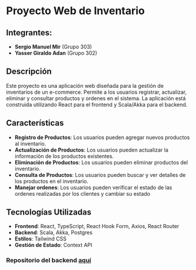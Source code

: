 # Proyecto Web de Inventario

## Integrantes:
- **Sergio Manuel Mir** (Grupo 303)
- **Yasser Giraldo Adan** (Grupo 302)

## Descripción
Este proyecto es una aplicación web diseñada para la gestión de inventarios de un e-commerce. Permite a los usuarios registrar, actualizar, eliminar y consultar productos y ordenes en el sistema. La aplicación está construida utilizando React para el frontend y Scala/Akka para el backend.

## Características
- **Registro de Productos**: Los usuarios pueden agregar nuevos productos al inventario.
- **Actualización de Productos**: Los usuarios pueden actualizar la información de los productos existentes.
- **Eliminación de Productos**: Los usuarios pueden eliminar productos del inventario.
- **Consulta de Productos**: Los usuarios pueden buscar y ver detalles de los productos en el inventario.
- **Manejar ordenes**: Los usuarios pueden verificar el estado de las ordenes realizadas por los clientes y cambiar su estado

## Tecnologías Utilizadas
- **Frontend**: React, TypeScript, React Hook Form, Axios, React Router
- **Backend**: Scala, Akka, Postgres
- **Estilos**: Tailwind CSS
- **Gestión de Estado**: Context API

### Repositorio del backend [aquí](https://github.com/SergioMir018/inventario-server)
